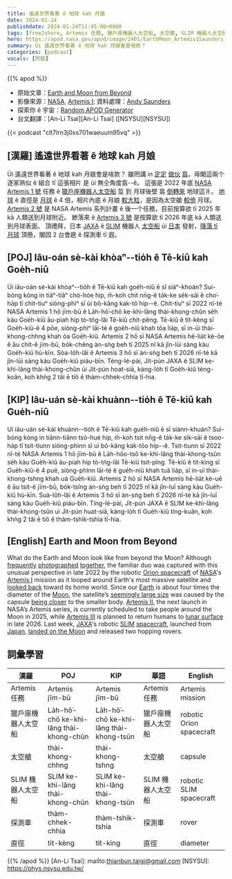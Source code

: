 ```yaml
---
title: 遙遠世界看著 ê 地球 kah 月娘
date: 2024-01-24
publishdate: 2024-01-24T11:45:00+0800
tags: [free2share, Artemis 任務, 獵戶座機器人太空船, 太空艙, SLIM 機器人太空船, 探測車, 直徑]
hero: https://apod.nasa.gov/apod/image/2401/EarthMoon_Artemis1Saunders_960.jpg
summary: Ùi 遙遠世界看著 ê 地球 kah 月娘會是啥款？
categories: [podcast]
vocals: [阿錕]
---
```


{{% apod %}}

- 原始文章：[Earth and Moon from Beyond](https://apod.nasa.gov/apod/ap240124.html)
- 影像來源：[NASA](https://www.nasa.gov/), [Artemis I](https://www.nasa.gov/mission/artemis-i/); 資料處理：[Andy Saunders](https://www.instagram.com/andysaunders_1/)
- 探索你 ê 宇宙：[Random APOD Generator](https://apod.nasa.gov/apod/random_apod.html)
- 台文翻譯：[An-Li Tsai][An-Li Tsai] ([NSYSU][NSYSU])

{{< podcast "clt7lrn3j0xs701waeuum95vq" >}}

## [漢羅] 遙遠世界看著 ê 地球 kah 月娘
Ùi 遙遠世界看著 ê 地球 kah 月娘會是啥款？
雖罔講 in [定定][frequently] [做伙][together] [翕][photographed]，毋閣這兩个逐家熟似 ê 組合 tī 這張相片 是 ùi 無仝角度翕--ê。
這張是 2022 年底 [NASA][NASA] [Artemis 1 號][Artemis I] 任務 ê [獵戶座機器人太空船][Orion spacecraft] 踅 到 月球後壁 翕 [倒轉來][looked back] 地球這爿。
[地球][Earth] ê 直徑是 [月球][Moon] ê 4 倍，相片內底 ê 月娘 [較大粒][seemingly large size]，是因為太空艙 [較倚][being closer] 月球。
[Artemis 2 號][Artemis II] 是 NASA Artemis 系列計畫 ê 後一个任務，目前按算欲 tī 2025 年 kā 人類送到月球附近。
紲落來 ê [Artemis 3 號][Artemis III] 是按算欲 tī 2026 年底 kā 人類送到月球表面。
頂禮拜，日本 [JAXA][JAXA] ê [SLIM][SLIM] 機器人 [太空船][spacecraft] ùi [日本][Japan] 發射，[降落 tī 月球][landed on the Moon] 頂懸，閣囥 2 台會趒 ê 探測車 tī 遐。

## [POJ] Iâu-oán sè-kài khòaⁿ--tio̍h ê Tē-kiû kah Goe̍h-niû
Ùi iâu-oán sè-kài khòaⁿ--tio̍h ê Tē-kiû kah goe̍h-niû ē sī siáⁿ-khoán?
Sui-bóng kóng in tiāⁿ-tiāⁿ chò-hóe hip, m̄-koh chit nn̄g-ê ta̍k-ke se̍k-sāi ê cho͘-ha̍p tī chit-tiuⁿ siòng-phìⁿ sī ùi bô-kâng kak-tō͘ hip--ê.
Chit-tiuⁿ sī 2022 nî-té NASA Artemis 1 hō jīm-bū ê La̍h-hō͘-chō ke-khì-lâng thài-khong-chûn se̍h kàu Goe̍h-kiû āu-piah hip tò-tńg-lâi Tē-kiû chit-pêng.
Tē-kiû ê ti̍t-kèng sī Goe̍h-kiû-ê 4 pōe, siòng-phìⁿ lāi-té ê goe̍h-niû khah tōa lia̍p, sī in-ūi thài-khong-chhng khah óa Goe̍h-kiû.
Artemis 2 hō sī NASA Artemis hē-lia̍t kè-ōe ê āu chi̍t-ê jīm-bū, bo̍k-chêng àn-sǹg beh tī 2025 nî kā jîn-lūi sàng kàu Goe̍h-kiû hù-kīn.
Sòa-lo̍h-lâi ê Artemis 3 hō sī àn-sǹg beh tī 2026 nî-té kā jîn-lūi sàng kàu Goe̍h-kiû piáu-bīn.
Téng-lé-pài, Ji̍t-pún JAXA ê SLIM ke-khì-lâng thài-khong-chûn ùi Ji̍t-pún hoat-siā, kàng-lo̍h tī Goe̍h-kiû téng-koân, koh khǹg 2 tâi ē tiô ê thàm-chhek-chhia tī-hia.

## [KIP] Iâu-uán sè-kài khuànn--tio̍h ê Tē-kiû kah Gue̍h-niû
Uì iâu-uán sè-kài khuànn--tio̍h ê Tē-kiû kah gue̍h-niû ē sī siánn-khuán?
Sui-bóng kóng in tiānn-tiānn tsò-hué hip, m̄-koh tsit nn̄g-ê ta̍k-ke si̍k-sāi ê tsoo-ha̍p tī tsit-tiunn siòng-phìnn sī uì bô-kâng kak-tōo hip--ê.
Tsit-tiunn sī 2022 nî-té NASA Artemis 1 hō jīm-bū ê La̍h-hōo-tsō ke-khì-lâng thài-khong-tsûn se̍h kàu Gue̍h-kiû āu-piah hip tò-tńg-lâi Tē-kiû tsit-pîng.
Tē-kiû ê ti̍t-kìng sī Gue̍h-kiû-ê 4 puē, siòng-phìnn lāi-té ê gue̍h-niû khah tuā lia̍p, sī in-uī thài-khong-tshng khah uá Gue̍h-kiû.
Artemis 2 hō sī NASA Artemis hē-lia̍t kè-uē ê āu tsi̍t-ê jīm-bū, bo̍k-tsîng àn-sǹg beh tī 2025 nî kā jîn-luī sàng kàu Gue̍h-kiû hù-kīn.
Suà-lo̍h-lâi ê Artemis 3 hō sī àn-sǹg beh tī 2026 nî-té kā jîn-luī sàng kàu Gue̍h-kiû piáu-bīn.
Tíng-lé-pài, Ji̍t-pún JAXA ê SLIM ke-khì-lâng thài-khong-tsûn uì Ji̍t-pún huat-siā, kàng-lo̍h tī Gue̍h-kiû tíng-kuân, koh khǹg 2 tâi ē tiô ê thàm-tshik-tshia tī-hia.

## [English] Earth and Moon from Beyond
What do the Earth and Moon look like from beyond the Moon?
Although [frequently][frequently] [photographed][photographed] [together][together], the familiar duo was captured with this unusual perspective in late 2022 by the robotic [Orion spacecraft][Orion spacecraft] of [NASA][NASA]'s [Artemis I][Artemis I] mission as it looped around Earth's most massive satellite and [looked back][looked back] toward its home world.
Since our [Earth][Earth] is about four times the diameter of the [Moon][Moon], the satellite’s [seemingly large size][seemingly large size] was caused by the capsule [being closer][being closer] to the smaller body.
[Artemis II][Artemis II], the next launch in NASA’s Artemis series, is currently scheduled to take people around the Moon in 2025, while [Artemis III][Artemis III] is planned to return humans to [lunar surface][lunar surface] in late 2026.
Last week, [JAXA][JAXA]'s robotic [SLIM][SLIM] [spacecraft][spacecraft], launched from [Japan][Japan], [landed on the Moon][landed on the Moon] and released two hopping rovers.

## 詞彙學習

|漢羅|POJ|KIP|華語|English|
|-|-|-|-|-|
|Artemis 任務|Artemis jīm-bū|Artemis jīm-bū|Artemis 任務|Artemis mission|
|獵戶座機器人太空船|La̍h-hō͘-chō ke-khì-lâng thài-khong-chûn|La̍h-hō͘-chō ke-khì-lâng thài-khong-tsûn|獵戶座機器人太空船|robotic Orion spacecraft|
|太空艙|thài-khong-chhng|thài-khong-tshng|太空艙|capsule|
|SLIM 機器人太空船|SLIM ke-khì-lâng thài-khong-chûn|SLIM ke-khì-lâng thài-khong-tsûn|SLIM 機器人太空船|robotic SLIM spacecraft|
|探測車|thàm-chhek-chhia|thàm-tshik-tshia|探測車|rover|
|直徑|ti̍t-kèng|ti̍t-kìng|直徑|diameter|

{{% /apod %}}
[An-Li Tsai]: mailto:thianbun.taigi@gmail.com
[NSYSU]: https://phys.nsysu.edu.tw/

[copyright]: https://apod.nasa.gov/apod/fap/lib/about_apod.html#srapply
[License]: https://creativecommons.org/licenses/by/3.0/

[frequently]:https://apod.nasa.gov/apod/ap171204.html
[photographed]:https://apod.nasa.gov/apod/ap011015.html
[together]:https://apod.nasa.gov/apod/ap100901.html
[Orion spacecraft]:https://www.nasa.gov/humans-in-space/orion-spacecraft/
[NASA]:https://www.nasa.gov/
[Artemis I]:https://www.nasa.gov/mission/artemis-i/
[looked back]:https://apod.nasa.gov/apod/ap231130.html
[Earth]:https://science.nasa.gov/earth/facts/
[Moon]:https://science.nasa.gov/moon/
[seemingly large size]:https://www.rover.com/blog/wp-content/uploads/2017/05/pug-tilt.jpg
[being closer]:https://en.wikipedia.org/wiki/Forced_perspective
[Artemis II]:https://www.nasa.gov/mission/artemis-ii/
[Artemis III]:https://www.nasa.gov/mission/artemis-iii/
[lunar surface]:https://apod.nasa.gov/apod/ap031109.html
[JAXA]:https://global.jaxa.jp/
[SLIM]:https://global.jaxa.jp/countdown/slim_special_site.html
[spacecraft]:https://en.wikipedia.org/wiki/Smart_Lander_for_Investigating_Moon
[Japan]:https://en.wikipedia.org/wiki/Japan
[landed on the Moon]:https://global.jaxa.jp/press/2024/01/20240120-1_e.html
